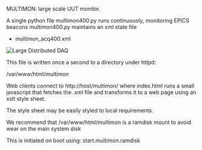 MULTIMON: large scale UUT monitor.

A single python file multimon400.py runs continuously, monitoring EPICS beacons
multimon400.py maintains an xml state file
 * multimon_acq400.xml


![Large Distributed DAQ](https://github.com/petermilne/MULTIMON/releases/download/v1.0.0/Screenshot.from.2020-08-18.08-59-06.png)

This file is written once a second to a directory under httpd:

/var/www/html/multimon

Web clients connect to 
http://host/multimon/ where index.html runs a small javascript that fetches the .xml file and transforms it to a web page using an xslt style sheet.

The style sheet may be easily styled to local requirements.

We recommend that /var/www/html/multimon is a ramdisk mount to avoid wear on the main system disk

This is initiated on boot using:
start.multimon.ramdisk



